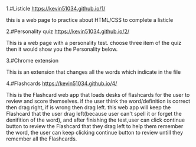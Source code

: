 
1.#Listicle
https://kevin51034.github.io/1/

this is a web page to practice about HTML/CSS to complete a listicle



2.#Personality quiz
https://kevin51034.github.io/2/

This is a web page with a personality test. choose three item of the quiz then it would show you the Personality below.



3.#Chrome extension

This is an extension that changes all the words which indicate in the file


4.#Flashcards
https://kevin51034.github.io/4/

This is the Flashcard web app that loads desks of flashcards for the user to review and score themselves.
if the user think the word/definition is correct then drag right, if is wrong then drag left.
this web app will keep the Flashcard that the user drag left(because user can't spell it or forget the denifition of the word),
and after finishing the test,user can click continue button to review the Flashcard that they drag left to help them remember the word,
the user can keep clicking continue button to review untill they remember all the Flashcards.
